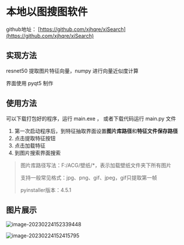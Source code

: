 # 本地以图搜图软件

github地址： [https://github.com/xjhqre/xiSearch](https://github.com/xjhqre/xiSearch)

## 实现方法

resnet50 提取图片特征向量，numpy 进行向量近似度计算

界面使用 pyqt5 制作

## 使用方法

可以下载打包好的程序，运行 main.exe ， 或者下载代码运行 main.py 文件

1. 第一次启动程序后，到特征抽取界面设置**图片库路径**和**特征文件保存路径**
2. 点击提取特征按钮
3. 点击加载特征
4. 到图片搜索界面搜索

> 图片库路径写法：F:/ACG/壁纸/*，表示加载壁纸文件夹下所有图片
>
> 支持一般常见格式：jpg、png、gif、jpeg，gif只提取第一帧
>
> pyinstaller版本：4.5.1

## 图片展示

![image-20230224152339448](https://typora-xjhqre.oss-cn-hangzhou.aliyuncs.com/img/image-20230224152339448.png)

![image-20230224152415795](https://typora-xjhqre.oss-cn-hangzhou.aliyuncs.com/img/image-20230224152415795.png)